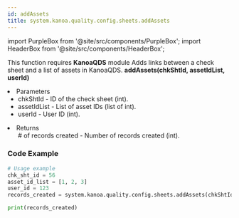```yaml
---
id: addAssets
title: system.kanoa.quality.config.sheets.addAssets
---
```


import PurpleBox from '@site/src/components/PurpleBox';
import HeaderBox from '@site/src/components/HeaderBox';

<PurpleBox>This function requires <b>KanoaQDS</b> module</PurpleBox>
<HeaderBox header="Description">Adds links between a check sheet and a list of assets in KanoaQDS.</HeaderBox>
<HeaderBox header="Syntax">
    <b>addAssets(chkShtId, assetIdList, userId)</b>
    <li> Parameters <br />
        <ul>
            <li>chkShtId - ID of the check sheet (int).</li>
            <li>assetIdList - List of asset IDs (list of int).</li>
            <li>userId - User ID (int).</li>
        </ul>
    </li>
    <li> Returns <br />
        <ul># of records created - Number of records created (int).</ul>
    </li>
</HeaderBox>

### Code Example
```python
# Usage example
chk_sht_id = 56
asset_id_list = [1, 2, 3]
user_id = 123
records_created = system.kanoa.quality.config.sheets.addAssets(chkShtId=chk_sht_id, assetIdList=asset_id_list, userId=user_id)

print(records_created)

